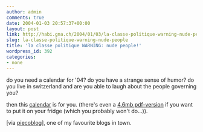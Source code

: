 ```yaml
---
author: admin
comments: true
date: 2004-01-03 20:57:37+00:00
layout: post
link: http://habi.gna.ch/2004/01/03/la-classe-politique-warning-nude-people/
slug: la-classe-politique-warning-nude-people
title: 'la classe politique WARNING: nude people!'
wordpress_id: 392
categories:
- none
---
```


do you need a calendar for '04? 
do you have a strange sense of humor?
do you live in switzerland and are you able to laugh about the people governing you?

then this [calendar](http://www.web-laun.ch/laclassepolitique2004/) is for you. 
(there's even a [4.6mb pdf-version](http://www.web-laun.ch/laclassepolitique2004/laclassepolitique2004.pdf) if you want to put it on your fridge (which you probably won't do...)).

[via [piecoblog](http://www.web-laun.ch/PieceoBlog)], one of my favourite blogs in town.
